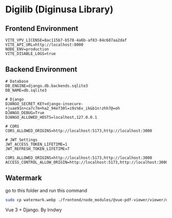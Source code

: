 # Digilib (Diginusa Library)

## Frontend Environment
```
VITE_VPV_LICENSE=8ac115b7-b578-4a6b-af83-84c687aa2daf
VITE_API_URL=http://localhost:8000
NODE_ENV=production
VITE_DISABLE_LOGS=true
```

## Backend Environment
```
# Database
DB_ENGINE=django.db.backends.sqlite3
DB_NAME=db.sqlite3

# Django
DJANGO_SECRET_KEY=django-insecure-+juae91n+ca7c7m+ha2_94ef30l=i9s%6v_ik&b1n!zhh7@=oh
DJANGO_DEBUG=True
DJANGO_ALLOWED_HOSTS=localhost,127.0.0.1

# CORS
CORS_ALLOWED_ORIGINS=http://localhost:5173,http://localhost:3000

# JWT Settings
JWT_ACCESS_TOKEN_LIFETIME=1
JWT_REFRESH_TOKEN_LIFETIME=7

CORS_ALLOWED_ORIGINS=http://localhost:5173,http://localhost:3000
ACCESS_CONTROL_ALLOW_ORIGIN=http://localhost:5173,http://localhost:3000
```

## Watermark 
go to this folder and run this command
```bash
sudo cp watermark.webp ./frontend/node_modules/@vue-pdf-viewer/viewer/dist/assets/
```

Vue 3 + Django.
By lrndwy


